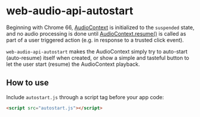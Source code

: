 # web-audio-api-autostart

Beginning with Chrome 66, [AudioContext](https://developer.mozilla.org/en-US/docs/Web/API/AudioContext) is initialized to the `suspended` state, and no audio processing is done until [AudioContext.resume()](https://developer.mozilla.org/en-US/docs/Web/API/BaseAudioContext/resume) is called as part of a user triggered action (e.g. in response to a trusted click event).

`web-audio-api-autostart` makes the AudioContext simply try to auto-start (auto-resume) itself when created, or show a simple and tasteful button to let the user start (resume) the AudioContext playback.

## How to use

Include `autostart.js` through a script tag before your app code:

```html
<script src="autostart.js"></script>
```
